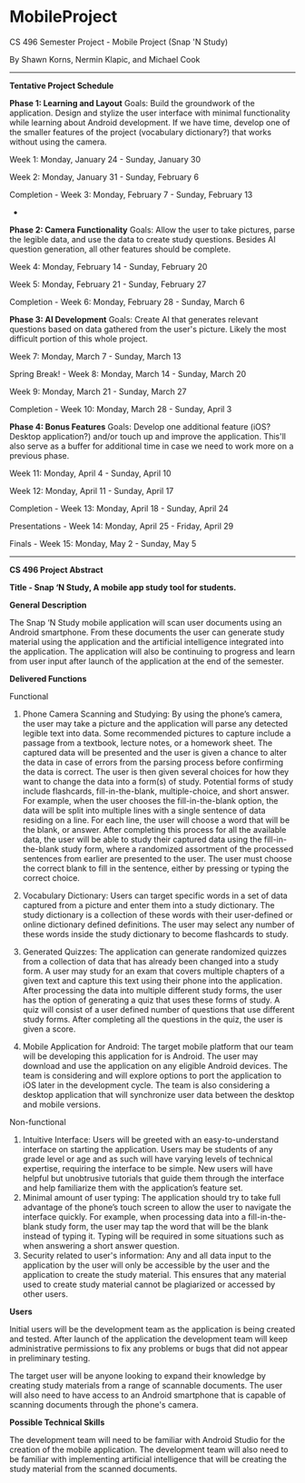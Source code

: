 # MobileProject

CS 496 Semester Project - Mobile Project (Snap 'N Study)

By Shawn Korns, Nermin Klapic, and Michael Cook

------

**Tentative Project Schedule**

**Phase 1: Learning and Layout**
Goals: Build the groundwork of the application. Design and stylize the user interface with minimal functionality while learning about Android development. If we have time, develop one of the smaller features of the project (vocabulary dictionary?) that works without using the camera. 

Week 1: Monday, January 24 - Sunday, January 30

Week 2: Monday, January 31 - Sunday, February 6

Completion - Week 3: Monday, February 7 - Sunday, February 13

-

**Phase 2: Camera Functionality**
Goals: Allow the user to take pictures, parse the legible data, and use the data to create study questions. Besides AI question generation, all other features should be complete.

Week 4: Monday, February 14 - Sunday, February 20

Week 5: Monday, February 21 - Sunday, February 27

Completion - Week 6: Monday, February 28 - Sunday, March 6


**Phase 3: AI Development**
Goals: Create AI that generates relevant questions based on data gathered from the user's picture. Likely the most difficult portion of this whole project.

Week 7: Monday, March 7 - Sunday, March 13

Spring Break! - Week 8: Monday, March 14 - Sunday, March 20

Week 9: Monday, March 21 - Sunday, March 27

Completion - Week 10: Monday, March 28 - Sunday, April 3


**Phase 4: Bonus Features**
Goals: Develop one additional feature (iOS? Desktop application?) and/or touch up and improve the application. This'll also serve as a buffer for additional time in case we need to work more on a previous phase.

Week 11: Monday, April 4 - Sunday, April 10

Week 12: Monday, April 11 - Sunday, April 17

Completion - Week 13: Monday, April 18 - Sunday, April 24


Presentations - Week 14: Monday, April 25 - Friday, April 29

Finals - Week 15: Monday, May 2 - Sunday, May 5


------

**CS 496 Project Abstract**

**Title - Snap ‘N Study, A mobile app study tool for students.**

**General Description**

The Snap ‘N Study mobile application will scan user documents using an Android smartphone. From these documents the user can generate study material using the application and the artificial intelligence integrated into the application. The application will also be continuing to progress and learn from user input after launch of the application at the end of the semester.

**Delivered Functions**

Functional
1. Phone Camera Scanning and Studying: By using the phone’s camera, the user may take a picture and the application will parse any detected legible text into data. Some recommended pictures to capture include a passage from a textbook, lecture notes, or a homework sheet. The captured data will be presented and the user is given a chance to alter the data in case of errors from the parsing process before confirming the data is correct. The user is then given several choices for how they want to change the data into a form(s) of study. Potential forms of study include flashcards, fill-in-the-blank, multiple-choice, and short answer.
For example, when the user chooses the fill-in-the-blank option, the data will be split into multiple lines with a single sentence of data residing on a line. For each line, the user will choose a word that will be the blank, or answer. After completing this process for all the available data, the user will be able to study their captured data using the fill-in-the-blank study form, where a randomized assortment of the processed sentences from earlier are presented to the user. The user must choose the correct blank to fill in the sentence, either by pressing or typing the correct choice.
2. Vocabulary Dictionary: Users can target specific words in a set of data captured from a picture and enter them into a study dictionary. The study dictionary is a collection of these words with their user-defined or online dictionary defined definitions. The user may select any number of these words inside the study dictionary to become flashcards to study.
3. Generated Quizzes: The application can generate randomized quizzes from a collection of data that has already been changed into a study form. A user may study for an exam that covers multiple chapters of a given text and capture this text using their phone into the application. After processing the data into multiple different study forms, the user has the option of generating a quiz that uses these forms of study. A quiz will consist of a user defined number of questions that use different study forms. After completing all the questions in the quiz, the user is given a score.
 
4. Mobile Application for Android: The target mobile platform that our team will be developing this application for is Android. The user may download and use the application on any eligible Android devices. The team is considering and will explore options to port the application to iOS later in the development cycle. The team is also considering a desktop application that will synchronize user data between the desktop and mobile versions.

Non-functional 

1. Intuitive Interface: Users will be greeted with an easy-to-understand interface on starting the application. Users may be students of any grade level or age and as such will have varying levels of technical expertise, requiring the interface to be simple.  New users will have helpful but unobtrusive tutorials that guide them through the interface and help familiarize them with the application’s feature set.
2. Minimal amount of user typing: The application should try to take full advantage of the phone’s touch screen to allow the user to navigate the interface quickly. For example, when processing data into a fill-in-the-blank study form, the user may tap the word that will be the blank instead of typing it. Typing will be required in some situations such as when answering a short answer question.
3. Security related to user's information: Any and all data input to the application by the user will only be accessible by the user and the application to create the study material. This ensures that any material used to create study material cannot be plagiarized or accessed by other users.

**Users**

Initial users will be the development team as the application is being created and tested. After launch of the application the development team will keep administrative permissions to fix any problems or bugs that did not appear in preliminary testing.

The target user will be anyone looking to expand their knowledge by creating study materials from a range of scannable documents. The user will also need to have access to an Android smartphone that is capable of scanning documents through the phone's camera. 

**Possible Technical Skills**

The development team will need to be familiar with Android Studio for the creation of the mobile application. The development team will also need to be familiar with implementing artificial intelligence that will be creating the study material from the scanned documents.

